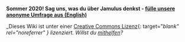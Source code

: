 

**Sommer 2020! Sag uns, was du über Jamulus denkst - [fülle unsere anonyme Umfrage aus (English)](https://forms.gle/hSSjsxjWj2Pnp5kr7)**

_Dieses Wiki ist unter einer [Creative Commons Lizenz](https://creativecommons.org/licenses/by-sa/4.0/deed.de){: target="_blank" rel="noreferrer" } lizenziert. Willst du [mithelfen](Contribution)?_
